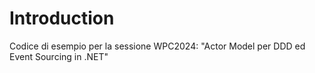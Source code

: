 # Introduction 

Codice di esempio per la sessione WPC2024: "Actor Model per DDD ed Event Sourcing in .NET"